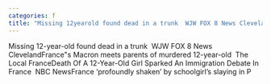 ```yaml
---
categories: f
title: "Missing 12yearold found dead in a trunk  WJW FOX 8 News Cleveland"
---
```

Missing 12-year-old found dead in a trunk&nbsp;&nbsp;WJW FOX 8 News ClevelandFrance"s Macron meets parents of murdered 12-year-old&nbsp;&nbsp;The Local FranceDeath Of A 12-Year-Old Girl Sparked An Immigration Debate In France&nbsp;&nbsp;NBC NewsFrance ‘profoundly shaken’ by schoolgirl’s slaying in P